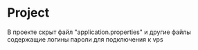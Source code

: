# Project

В проекте скрыт файл "application.properties" и другие файлы содержащие логины пароли для подключения к vps
